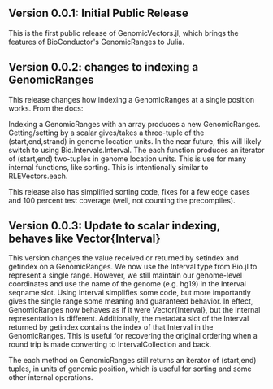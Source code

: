 
<a id='Version-0.0.1:-Initial-Public-Release-1'></a>

## Version 0.0.1: Initial Public Release


This is the first public release of GenomicVectors.jl, which brings the features of BioConductor's GenomicRanges to Julia.


<a id='Version-0.0.2:-changes-to-indexing-a-GenomicRanges-1'></a>

## Version 0.0.2: changes to indexing a GenomicRanges


This release changes how indexing a GenomicRanges at a single position works. From the docs:


Indexing a GenomicRanges with an array produces a new GenomicRanges. Getting/setting by a scalar gives/takes a three-tuple of the (start,end,strand) in genome location units. In the near future, this will likely switch to using Bio.Intervals.Interval. The each function produces an iterator of (start,end) two-tuples in genome location units. This is use for many internal functions, like sorting. This is intentionally similar to RLEVectors.each.


This release also has simplified sorting code, fixes for a few edge cases and 100 percent test coverage (well, not counting the precompiles).


<a id='Version-0.0.3:-Update-to-scalar-indexing,-behaves-like-Vector{Interval}-1'></a>

## Version 0.0.3: Update to scalar indexing, behaves like Vector{Interval}


This version changes the value received or returned by setindex and getindex on a GenomicRanges. We now use the Interval type from Bio.jl to represent a single range. However, we still maintain our genome-level coordinates and use the name of the genome (e.g. hg19) in the Interval seqname slot. Using Interval simplifies some code, but more importantly gives the single range some meaning and guaranteed behavior. In effect, GenomicRanges now behaves as if it were Vector{Interval}, but the internal representation is different. Additionally, the metadata slot of the Interval returned by getindex contains the index of that Interval in the GenomicRanges. This is useful for recovering the original ordering when a round trip is made converting to IntervalCollection and back.


The each method on GenomicRanges still returns an iterator of (start,end) tuples, in units of genomic position, which is useful for sorting and some other internal operations.

